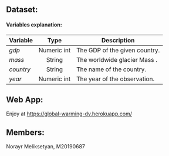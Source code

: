 

## Dataset:


#### Variables explanation:

|     <b>Variable</b>     |    <b>Type</b>    |  <b>Description</b>                                                   |
|-------------------------|:-----------------:|-----------------------------------------------------------------------|
| <i>gdp</i> | Numeric int | The GDP of the given country. |
| <i>mass</i> | String |  The worldwide glacier Mass . |
| <i>country</i> | String | The name of the country. |
| <i>year</i> | Numeric int | The year of the observation. |


## Web App:
Enjoy at https://global-warming-dv.herokuapp.com/

## Members:
Norayr Meliksetyan, M20190687

